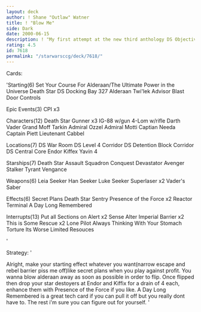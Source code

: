 ```yaml
---
layout: deck
author: ! Shane "Outlaw" Watner
title: ! "Blow Me"
side: Dark
date: 2000-06-15
description: ! "My first attempt at the new third anthology DS Objective."
rating: 4.5
id: 7618
permalink: "/starwarsccg/deck/7618/"
---
```

Cards: 

'Starting(6)
Set Your Course For Alderaan/The Ultimate Power in the Universe
Death Star
DS Docking Bay 327
Alderaan
Twi'lek Advisor
Blast Door Controls

Epic Events(3)
CPI x3

Characters(12)
Death Star Gunner x3
IG-88 w/gun
4-Lom w/rifle
Darth Vader
Grand Moff Tarkin
Admiral Ozzel
Admiral Motti
Captian Needa
Captain Piett
Lieutenant Cabbel

Locations(7)
DS War Room
DS Level 4 Corridor
DS Detention Block Corridor
DS Central Core
Endor
Kiffex
Yavin 4

Starships(7)
Death Star Assault Squadron
Conquest
Devastator
Avenger
Stalker
Tyrant
Vengance

Weapons(6)
Leia Seeker
Han Seeker
Luke Seeker
Superlaser x2
Vader's Saber

Effects(6)
Secret Plans
Death Star Sentry
Presence of the Force x2
Reactor Terminal
A Day Long Remembered

Interrupts(13)
Put all Sections on Alert x2
Sense
Alter
Imperial Barrier x2
This is Some Rescue x2
Lone Pilot
Always Thinking With Your Stomach
Torture
Its Worse
Limited Resouces

'

Strategy: '

Alright, make your starting effect whatever you want(narrow escape and rebel barrier piss me off)like secret plans when you play against profit.  You wanna blow alderaan away as soon as possible in order to flip.  Once flipped then drop your star destoyers at Endor and Kiffix for a drain of 4 each, enhance them with Presence of the Force if you like. A Day Long Remembered is a great tech card if you can pull it off but you really dont have to. The rest i'm sure you can figure out for yourself. '
